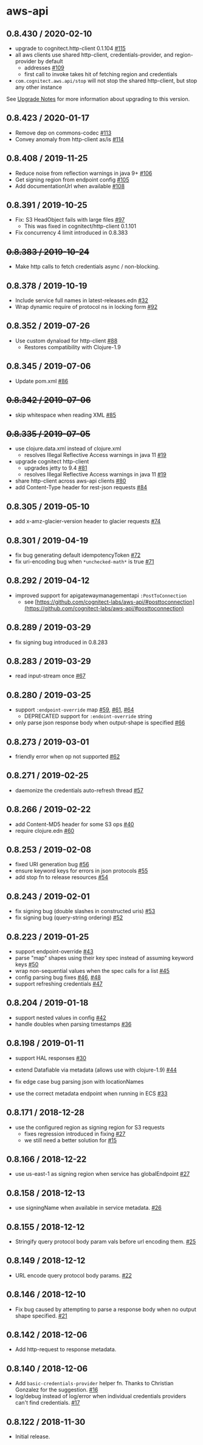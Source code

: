 # aws-api

## 0.8.430 / 2020-02-10

* upgrade to cognitect.http-client 0.1.104 [#115](https://github.com/cognitect-labs/aws-api/issues/115)
* all aws clients use shared http-client, credentials-provider, and region-provider by default
  * addresses [#109](https://github.com/cognitect-labs/aws-api/issues/109)
  * first call to invoke takes hit of fetching region and credentials
* `com.cognitect.aws.api/stop` will not stop the shared http-client, but stop any other instance

See [Upgrade Notes](https://github.com/cognitect-labs/aws-api/blob/master/UPGRADE.md) for more
information about upgrading to this version.

## 0.8.423 / 2020-01-17

* Remove dep on commons-codec [#113](https://github.com/cognitect-labs/aws-api/issues/113)
* Convey anomaly from http-client as/is [#114](https://github.com/cognitect-labs/aws-api/issues/114)

## 0.8.408 / 2019-11-25

* Reduce noise from reflection warnings in java 9+ [#106](https://github.com/cognitect-labs/aws-api/issues/106)
* Get signing region from endpoint config [#105](https://github.com/cognitect-labs/aws-api/issues/105)
* Add documentationUrl when available [#108](https://github.com/cognitect-labs/aws-api/issues/108)

## 0.8.391 / 2019-10-25

* Fix: S3 HeadObject fails with large files [#97](https://github.com/cognitect-labs/aws-api/issues/97)
  * This was fixed in cognitect/http-client 0.1.101
* Fix concurrency 4 limit introduced in 0.8.383

## ~~0.8.383 / 2019-10-24~~

* Make http calls to fetch credentials async / non-blocking.

## 0.8.378 / 2019-10-19

* Include service full names in latest-releases.edn [#32](https://github.com/cognitect-labs/aws-api/issues/32)
* Wrap dynamic require of protocol ns in locking form [#92](https://github.com/cognitect-labs/aws-api/issues/92)

## 0.8.352 / 2019-07-26

* Use custom dynaload for http-client [#88](https://github.com/cognitect-labs/aws-api/issues/88)
  * Restores compatibility with Clojure-1.9

## 0.8.345 / 2019-07-06

* Update pom.xml [#86](https://github.com/cognitect-labs/aws-api/issues/86)

## ~~0.8.342 / 2019-07-06~~

* skip whitespace when reading XML [#85](https://github.com/cognitect-labs/aws-api/issues/85)

## ~~0.8.335 / 2019-07-05~~

* use clojure.data.xml instead of clojure.xml
  * resolves Illegal Reflective Access warnings in java 11 [#19](https://github.com/cognitect-labs/aws-api/issues/19)
* upgrade cognitect http-client
  * upgrades jetty to 9.4 [#81](https://github.com/cognitect-labs/aws-api/issues/81)
  * resolves Illegal Reflective Access warnings in java 11 [#19](https://github.com/cognitect-labs/aws-api/issues/19)
* share http-client across aws-api clients [#80](https://github.com/cognitect-labs/aws-api/issues/80)
* add Content-Type header for rest-json requests [#84](https://github.com/cognitect-labs/aws-api/issues/84)

## 0.8.305 / 2019-05-10

* add x-amz-glacier-version header to glacier requests [#74](https://github.com/cognitect-labs/aws-api/issues/74)

## 0.8.301 / 2019-04-19

* fix bug generating default idempotencyToken [#72](https://github.com/cognitect-labs/aws-api/issues/72)
* fix uri-encoding bug when `*unchecked-math*` is true [#71](https://github.com/cognitect-labs/aws-api/issues/71)

## 0.8.292 / 2019-04-12

* improved support for apigatewaymanagementapi `:PostToConnection`
  * see [https://github.com/cognitect-labs/aws-api/#posttoconnection](https://github.com/cognitect-labs/aws-api/#posttoconnection)

## 0.8.289 / 2019-03-29

* fix signing bug introduced in 0.8.283

## 0.8.283 / 2019-03-29

* read input-stream once [#67](https://github.com/cognitect-labs/aws-api/issues/67)

## 0.8.280 / 2019-03-25

* support `:endpoint-override` map [#59](https://github.com/cognitect-labs/aws-api/issues/59), [#61](https://github.com/cognitect-labs/aws-api/issues/61), [#64](https://github.com/cognitect-labs/aws-api/issues/64)
  * DEPRECATED support for `:endoint-override` string
* only parse json response body when output-shape is specified [#66](https://github.com/cognitect-labs/aws-api/issues/66)

## 0.8.273 / 2019-03-01

* friendly error when op not supported [#62](https://github.com/cognitect-labs/aws-api/issues/62)

## 0.8.271 / 2019-02-25

* daemonize the credentials auto-refresh thread [#57](https://github.com/cognitect-labs/aws-api/issues/57)

## 0.8.266 / 2019-02-22

* add Content-MD5 header for some S3 ops [#40](https://github.com/cognitect-labs/aws-api/issues/40)
* require clojure.edn [#60](https://github.com/cognitect-labs/aws-api/issues/60)

## 0.8.253 / 2019-02-08

* fixed URI generation bug [#56](https://github.com/cognitect-labs/aws-api/issues/56)
* ensure keyword keys for errors in json protocols [#55](https://github.com/cognitect-labs/aws-api/issues/55)
* add stop fn to release resources [#54](https://github.com/cognitect-labs/aws-api/issues/54)

## 0.8.243 / 2019-02-01

* fix signing bug (double slashes in constructed uris) [#53](https://github.com/cognitect-labs/aws-api/issues/53)
* fix signing bug (query-string ordering) [#52](https://github.com/cognitect-labs/aws-api/issues/52)

## 0.8.223 / 2019-01-25

* support endpoint-override [#43](https://github.com/cognitect-labs/aws-api/issues/43)
* parse "map" shapes using their key spec instead of assuming keyword keys [#50](https://github.com/cognitect-labs/aws-api/issues/50)
* wrap non-sequential values when the spec calls for a list [#45](https://github.com/cognitect-labs/aws-api/issues/45)
* config parsing bug fixes [#46](https://github.com/cognitect-labs/aws-api/issues/46), [#48](https://github.com/cognitect-labs/aws-api/issues/48)
* support refreshing credentials [#47](https://github.com/cognitect-labs/aws-api/issues/47)

## 0.8.204 / 2019-01-18

* support nested values in config [#42](https://github.com/cognitect-labs/aws-api/issues/42)
* handle doubles when parsing timestamps [#36](https://github.com/cognitect-labs/aws-api/issues/36)

## 0.8.198 / 2019-01-11

* support HAL responses [#30](https://github.com/cognitect-labs/aws-api/issues/30)

* extend Datafiable via metadata (allows use with clojure-1.9) [#44](https://github.com/cognitect-labs/aws-api/issues/44)

* fix edge case bug parsing json with locationNames

* use the correct metadata endpoint when running in ECS [#33](https://github.com/cognitect-labs/aws-api/issues/33)

## 0.8.171 / 2018-12-28

* use the configured region as signing region for S3 requests
  * fixes regression introduced in fixing [#27](https://github.com/cognitect-labs/aws-api/issues/27)
  * we still need a better solution for [#15](https://github.com/cognitect-labs/aws-api/issues/15)

## 0.8.166 / 2018-12-22

* use us-east-1 as signing region when service has globalEndpoint [#27](https://github.com/cognitect-labs/aws-api/issues/27)

## 0.8.158 / 2018-12-13

* use signingName when available in service metadata. [#26](https://github.com/cognitect-labs/aws-api/issues/26)

## 0.8.155 / 2018-12-12

* Stringify query protocol body param vals before url encoding them. [#25](https://github.com/cognitect-labs/aws-api/issues/25)

## 0.8.149 / 2018-12-12

* URL encode query protocol body params. [#22](https://github.com/cognitect-labs/aws-api/issues/22)

## 0.8.146 / 2018-12-10

* Fix bug caused by attempting to parse a response body when no output shape specified. [#21](https://github.com/cognitect-labs/aws-api/issues/21)

## 0.8.142 / 2018-12-06

* Add http-request to response metadata.

## 0.8.140 / 2018-12-06

* Add `basic-credentials-provider` helper fn. Thanks to Christian Gonzalez for the suggestion. [#16](https://github.com/cognitect-labs/aws-api/issues/16)
* log/debug instead of log/error when individual credentials providers can't find credentials. [#17](https://github.com/cognitect-labs/aws-api/issues/17)

## 0.8.122 / 2018-11-30

* Initial release.
